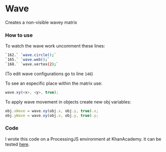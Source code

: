 # Wave
Creates a non-visible wavey matrix

### How to use
To watch the wave work uncomment these lines:
```sh
`162.` `wave.circle();`
`165.` `wave.web();`
`168.` `wave.vertex(2);`
```
(To edit wave configurations go to line `146`)

To see an especific place within the matrix use:
```js
wave.xy(<x>, <y>, true);
```

To apply wave movement in objects create new obj variables:
```js
obj.xWave = wave.xy(obj.x, obj.y, true).x;
obj.yWave = wave.xy(obj.x, obj.y, true).y;
```

### Code
I wrote this code on a ProcessingJS environment at KhanAcademy.
it can be tested [here](https://www.khanacademy.org/computer-programming/wave/4885341697802240).